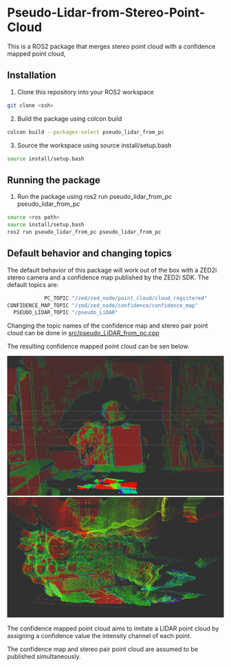 # Pseudo-Lidar-from-Stereo-Point-Cloud
This is a ROS2 package that merges stereo point cloud with a confidence mapped point cloud,
## Installation
1. Clone this repository into your ROS2 workspace
<!-- white git clone command -->
```bash
git clone <ssh>
```

2. Build the package using colcon build
```bash
colcon build --packages-select pseudo_lidar_from_pc
```
3. Source the workspace using source install/setup.bash
```bash
source install/setup.bash
```

## Running the package
1. Run the package using ros2 run pseudo_lidar_from_pc pseudo_lidar_from_pc
```bash
source <ros path>
source install/setup.bash
ros2 run pseudo_lidar_from_pc pseudo_lidar_from_pc
```

## Default behavior and changing topics
The default behavior of this package will work out of the box with a ZED2i stereo camera and a confidence map published by the ZED2i SDK. The default topics are:
```bash
            PC_TOPIC "/zed/zed_node/point_cloud/cloud_registered"
CONFIDENCE_MAP_TOPIC "/zed/zed_node/confidence/confidence_map"
  PSEUDO_LIDAR_TOPIC "/pseudo_LiDAR"
```

Changing the topic names of the confidence map and stereo pair point cloud can be done in [src/pseudo_LIDAR_from_pc.cpp](src/pseudo_LIDAR_from_pc.cpp)

The resulting confidence mapped point cloud can be sen below.

![Confidence Mapped Point Cloud selfie holding up 2 pieces of paper, one crumbled and on flat](images/selfie.png)
![Confidence Mapped Point Cloud of building](images/building.png)

The confidence mapped point cloud aims to imitate a LIDAR point cloud by assigning a confidence value the intensity channel of each point.

The confidence map and stereo pair point cloud are assumed to be published simultaneously.
